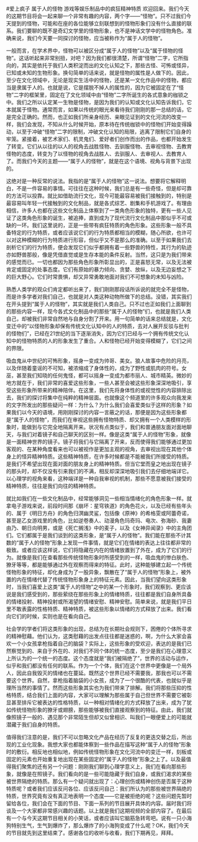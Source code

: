 #爱上疯子 属于人的怪物 游戏等娱乐制品中的疯狂精神特质
欢迎回来。我们今天的这期节目将会一起来聊一个非常有趣的内容，两个字——“怪物”。只不过我们今天提到的怪物，可能和在座的各位能够立刻联想到的怪物形象们没有什么直接的联系。我们要聊的既不是奇幻文学里的怪物形象，也不是神话文学中的怪物角色。准确来说，我们今天要一同探讨的怪物，应当被称作为“属于人的怪物”。

一般而言，在学术界中，怪物可以被区分成“属于人的怪物”以及“属于怪物的怪物”。这话听起来非常别扭，对吧？因为我们都很清楚，所谓“怪物”二字，它所指向的，其实是依托于我们人类积淀而出的文化认知之下，那些古怪、可怖或怪异，已知或未知的生物形象。换句简单的话来说，就是怪物的属性是人做下的。因此，至少在文化领域中，无论是现实生活中的怪物，还是某一文化作品中的怪物，都应当是隶属于人的。也就是说，它是摆脱不掉人的属性的，因为它被固定在了“怪物”二字的框架里，固定在了文化领域中由“怪物”二字所诞生的各式意象的枷锁之中。我们之所以认定某一生物是怪物，是因为我们的认知或文化认知告诉我们，它本就属于怪物。通常而言，如果以传统的眼光来看待我们刚刚的那一总结的话，它是完全正确的。然而，也正如我们所亲身经历、亲眼见证到的文化河流的改变一样，我们会发现，不知从什么时候开始，原本待在传统枷锁中的怪物们开始变得躁动，以至于冲破“怪物”二字的限制，冲破文化认知的局限，逃离了限制它们自身的牢笼。紧接着，被艺术家们、机灵鬼们、爱好者们创作而出的作品，也都开始发生了转变。它们从以往的以人的视角去战胜怪物、去驯服怪物、去审视怪物、去教育怪物的态度，转变为了以怪物的视角去战胜人、去驯服人、去审视人、去教育人了。而我们今天的主题——“属于人的怪物”，就是在这个语境、视角与背景下出现的。

这绝对是一种反常的说法。我指的是“属于人的怪物”这一说法。想要将它解释明白，不是一件容易的事情。可往往在这种时候，我们总是有一些奇怪，但是却可靠的方法可以投靠。就比如借助流行文化，现今可能最容易被我们接触到的，特别是最容易叫年轻一代接触到的文化制品，就是各式综艺、剧集和手机游戏了。有理由相信，许多人也都在这些文化制品上体察到了一类角色形象的独特，更有一些人见证了这类角色形象的诞生，被追捧，直到成为了现代流行文化制品中那似乎不可或缺的一环。我们这里说的，正是一些带有疯狂特质的角色形象。这些形象一般不具备特定的行为特质，或者应该说它们的行为特质都相当的模糊，随心所欲，也许可以对这种模糊的行为特质进行形容，但似乎又不是那么的准确。以至于如果我们去剖析它们的行为特质，便会发现它们似乎都拥有着一些野兽的特性，其行为的轨迹亦如野兽那般，像是凭借直觉或是生存本能的条件反射。当然，这只是为我们带来的感觉而已。一切也都因为那些角色形象所彰显出的，正是喜怒无常，以及无法被肯定或固定的处事态度。它们有原始的暴力倾向、贪婪、放纵，以及无边妄想之下的巨大野心。它们时常畏惧，却又异常勇敢地面对我们不可想象的未知与凶险。

熟悉人类学的观众们肯定都听出来了，我们刚刚那段话所诉说的就完全不是怪物，而是许多学者对我们自己，也就是对人类这种动物所做下的总结。没错，其实我们在开头提到“属于人的怪物”，其实就是我们人类自己。只不过也正如我们上面聊到的那些内容一样，现今各式文化制品中的那些“属于人的怪物”们，也就是我们人类自己，却被我们非常自然地与自身分割了开来。用一句简单的话来总结就是，文化变迁中的“以怪物形象却保有传统文化认知中的人的特质，去对人展开反驳与批判的怪物们”，已经在21世纪的当下逐渐消失，因为它们已经与一个拥有传统文化认知中的怪物特质的人的形象发生了重合。人和怪物已经开始变得模糊了，它们之间的界限。

吸血鬼从中世纪的可怖形象，摇身一变成为帅哥、美女。狼人故事中危险的月亮，以及伴随着童谣的不可知，被浓缩成了身体性的，成为了野性或肌肉的符号。女巫，甚至我们知晓的任何鬼怪，都可以摇身一变成为都市丽人、城市精英。微妙的地方就在于，我们非常的喜爱这些形象，一些人甚至会被这些形象深深地吸引，享受这些形象所带来的精神陪伴。在这里，我们先将身体性的或视觉性的内容排除出去，我们的探讨将集中在纯粹的精神层面。也就像这个频道里的许多观众向我发来的文字所发出的那些疑问一样：为什么？为什么我们会喜爱类似于这样的形象？如果我们以今天的语境，用刚刚探讨的内容一言蔽之的话，那便是因为这些形象都是“属于人的怪物”，而我们在审视这些拥有怪物特质、却又拥有一个人类模样的形象时，能做到与它完全地隔离开来。状况有点类似于，我们和普通朋友面对面地聊天，与我们对着镜子和自己聊天的区别一样。像是这类“属于人的怪物”形象，就像是一面精神世界的镜子。镜子将我们与它隔离了开来，反而使得我们能够通过更加客观的、在某种角度看来也可以被视作是更加主观的视角，去审视出现在其他个体身上的怪异精神特质。这些精神特质，在许多时候都是不能被我们所接受的特质。是我们不希望出现在面对面的朋友身上的精神特质。但当它堂而皇之地出现在镜子的那头时，却不仅没有引来我们的不满，相反却深深地吸引我们去仔细地端详它。以心理学的视角来看，这种端详是一种自我审视的机制，那些不愿意被我们接受的精神特质，往往是我们向往的精神特质。

就比如我们在一些文化制品中，经常能够洞见一些相当情绪化的角色形象一样。就拿电子游戏来说，前段时间那《崩坏：星穹铁道》的角色花火，以及已经有些年头的、属于《明日方舟》的角色归溟幽灵鲨，包括像《原神》的希格雯或阿蕾奇诺，甚至是乙女游戏里的角色，比如逆卷奏人、动漫角色玛奇玛、电次、弥海砂、我妻由乃、朝日向明男，或是《死亡搁浅》中的麦子，以及《女神异闻录》中的主角团们。它们都属于是我们谈到的这类形象，是“属于人的怪物”。我们能在那些不计其数的“属于人的怪物”形象上发现一件事情，就是它们在情绪的表达上往往都非常的极致。或者应该这样说，它们将隐藏在内在的情绪放置到了外在，成为了它们的行为。就像是我们在查看那些传统怪物形象时所感受到的一样，吸血鬼的惨白肤色、獠牙等等，都是能够通过外在观察而得来的特征。此时，这种能够建立起一个传统怪物形象的特征，却化身成为了一股异象，飘散在了“属于人的怪物”形象上，被外置的内在情绪代替了传统怪物形象身上的特征元素。因此，当我们望向这类形象时，当我们喜爱上这类“属于人的怪物”之中的某一个形象时，我们观察到、更应该说是我们感受到的，那些萦绕在那些形象上的情绪特质，往往都是我们自身所具备的情绪投射、精神投射或所渴望的情绪安慰、精神安慰。简单来说，就是我们平日里不敢表露的性格特质、精神特质，被这些形象以情绪的方式释放了出来。我们看向它们的时候，实则也是在看向自己。

社会学的学者们将这类形象的出现，总结为在长期社会规则下，困倦的个体所寻求的精神慰藉。他们认为，这类慰藉的出发点往往都是迷惑的，啊，为什么大家会喜欢一个小女孩拿枪指着自己的脑袋？实际上，这些形象的受欢迎，表达的是我们已然察觉到的、来自于外在的、对我们不同个体的统一态度，至少是我们在心理意义上所认为的一个统一的态度。这个态度就是“我们被隔绝了”，世界的活动与运作，似乎和我们都没有任何的联系。作为一个个体，我们在这个世界中更像是一个局外人，因此自我毁灭的情绪也在蔓延。既然这个世界已经不需要我，那我也可以不需要这个世界。自然，拿枪指着脑袋的小女孩，成为了一个很酷的代表，也就似乎是理所当然的事情了。然而这些形象其实也为我们带来了排解。我们将那些压抑的性格特质，结合我们上面的内容，大家可以理解为那些属于自己但世界不需要它被彰显甚至排斥它被表达的性格特质，以一种相对情绪化的方式释放了出来，成为了犹如传统怪物形象的獠牙或翅膀，那些能够被我们直接观察到的特征。由此，我们就像照镜子一般的、遇见那个非常陌生但却又似曾相识、叫我们一眼便爱上的可能就潜藏于我们自身的特质。

值得我们注意的是，我们不可以忽略文化产品在经历了反复的更迭交替之后，所出现的工业化现象。我想大家也都能体察到一些作品在描写这种“属于人的怪物”形象时的敷衍。相反地也相似地，例如传统怪物形象在文化河流中的变迁一样，刻板或固定的元素也开始重复地出现在某些固定的“属于人的怪物”形象之上了。以及最值得我们聚焦的还有另一个问题：刚刚我们聊到心理学意义上，我们在看向那些形象，就像是在照镜子。我们看向的是一些可能隐藏于我们自身，或我们渴求的某些被世界隔绝的特质。那么有一个疑问就出现了：心理创伤或精神创伤是否属于这种特质呢？或者我们应该反问各位、应该反问自己：我们所认为的那些被世界隔绝的特质，世界究竟有没有真正地表明一个态度——它是被拒绝的呢？这些问题先暂时留给各位，我们会在下面的节目、下面一系列的节目展开具体的内容。届时我们将谈及一个大家都非常感兴趣的话题。以上就是我们这期视频的全部内容了。在最后有一个与今天这期节目相关的小笑话，或者应该叫它脑筋急转弯吧。说有一只小海狗特别生气，生气到爆炸了，那么爆炸了的小海狗变成了什么呢？OK，我们今天的节目就先到这里结束了。感谢各位的收听与收看，我们下期再见，拜拜。